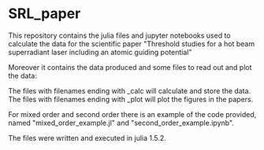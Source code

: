 # SRL_paper
This repository contains the julia files and jupyter notebooks
used to calculate the data for the scientific paper 
"Threshold studies for a hot beam superradiant laser 
including an atomic guiding potential"

Moreover it contains the data produced and some files
to read out and plot the data:

The files with filenames ending with _calc will calculate
and store the data.
The files with filenames ending with _plot will plot the
figures in the papers.

For mixed order and second order there is an example of
the code provided, named "mixed_order_example.jl" and
"second_order_example.ipynb".

The files were written and executed in julia 1.5.2.
